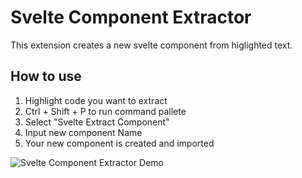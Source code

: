 # Svelte Component Extractor 

This extension creates a new svelte component from higlighted text.

## How to use

1. Highlight code you want to extract
2. Ctrl + Shift + P to run command pallete
3. Select "Svelte Extract Component"
4. Input new component Name
5. Your new component is created and imported

![Svelte Component Extractor Demo](extractor.gif)

